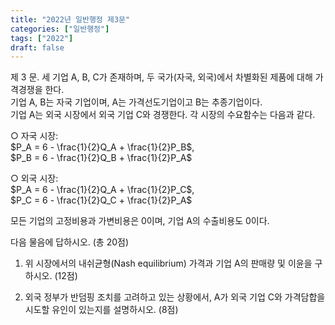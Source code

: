```yaml
---
title: "2022년 일반행정 제3문"
categories: ["일반행정"]
tags: ["2022"]
draft: false
---
```


제 3 문. 세 기업 A, B, C가 존재하며, 두 국가(자국, 외국)에서 차별화된 제품에 대해 가격경쟁을 한다.  
기업 A, B는 자국 기업이며, A는 가격선도기업이고 B는 추종기업이다.  
기업 A는 외국 시장에서 외국 기업 C와 경쟁한다. 각 시장의 수요함수는 다음과 같다.

○ 자국 시장:  
$P_A = 6 - \frac{1}{2}Q_A + \frac{1}{2}P_B$,  
$P_B = 6 - \frac{1}{2}Q_B + \frac{1}{2}P_A$

○ 외국 시장:  
$P_A = 6 - \frac{1}{2}Q_A + \frac{1}{2}P_C$,  
$P_C = 6 - \frac{1}{2}Q_C + \frac{1}{2}P_A$

모든 기업의 고정비용과 가변비용은 0이며, 기업 A의 수출비용도 0이다.

다음 물음에 답하시오. (총 20점)

1) 위 시장에서의 내쉬균형(Nash equilibrium) 가격과 기업 A의 판매량 및 이윤을 구하시오. (12점)

2) 외국 정부가 반덤핑 조치를 고려하고 있는 상황에서, A가 외국 기업 C와 가격담합을 시도할 유인이 있는지를 설명하시오. (8점)

